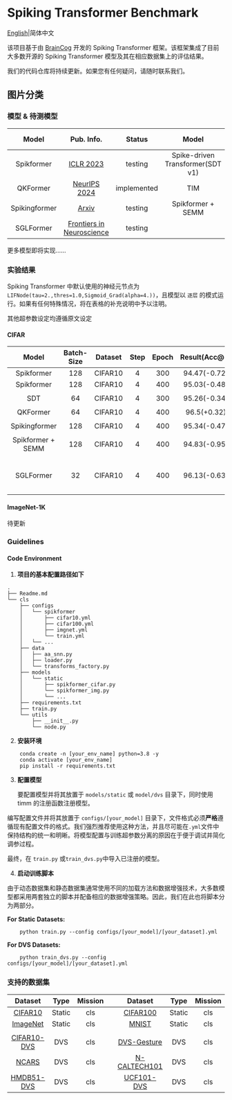 # Spiking Transformer Benchmark
[English](Readme.md)|简体中文

该项目基于由 [BrainCog](https://github.com/BrainCog-X/Brain-Cog) 开发的 Spiking Transformer 框架。该框架集成了目前大多数开源的 Spiking Transformer 模型及其在相应数据集上的评估结果。

我们的代码仓库将持续更新。如果您有任何疑问，请随时联系我们。

## 图片分类

### 模型 & 待测模型

|     Model     |                    Pub. Info.                    |   Status    |              Model               |                                                              Pub. Info.                                                              |   Status    |
|:-------------:|:------------------------------------------------:|:-----------:|:--------------------------------:|:------------------------------------------------------------------------------------------------------------------------------------:|:-----------:|
|  Spikformer   |  [ICLR 2023](https://arxiv.org/abs/2209.15425)   |   testing   | Spike-driven Transformer(SDT v1) | [NeurIPS 2023](https://proceedings.neurips.cc/paper_files/paper/2023/hash/ca0f5358dbadda74b3049711887e9ead-Abstract-Conference.html) | Implemented |
|   QKFormer    | [NeurIPS 2024](https://arxiv.org/abs/2403.16552) | implemented |               TIM                |                                    [IJCAI 2024](https://www.ijcai.org/proceedings/2024/0347.pdf)                                     | Implemented |
| Spikingformer |    [Arxiv](https://arxiv.org/abs/2304.11954)     |   testing   |        Spikformer + SEMM         |                                                             [NeurIPS](https://openreview.net/forum?id=WcIeEtY3AG)                                                              |   testing   |
|   SGLFormer   |  [Frontiers in Neuroscience](https://www.frontiersin.org/journals/neuroscience/articles/10.3389/fnins.2024.1371290/full)|   testing   |
更多模型即将实现……


### 实验结果
Spiking Transformer 中默认使用的神经元节点为 `LIFNode(tau=2.,thres=1.0,Sigmoid_Grad(alpha=4.))`，且模型以 `逐层` 的模式运行。如果有任何特殊情况，将在表格的补充说明中予以注明。

其他超参数设定均遵循原文设定

#### CIFAR
|       Model       | Batch-Size | Dataset | Step | Epoch | Result(Acc@1) |          supp.          |
|:-----------------:|:----------:|:-------:|:-------:|:-----:|:-------------:|:-----------------------:|
|    Spikformer     |    128     | CIFAR10 | 4 |  300  | 94.47(-0.72)  |            -            |
|    Spikformer     |    128     | CIFAR10 | 4 |  400  | 95.03(-0.48)  |            -            |
|                   |            |         |||
|        SDT        |     64     | CIFAR10 | 4 |  300  | 95.26(-0.34)  |            -            |
|                   |            |         |||
|     QKFormer      |     64     | CIFAR10 | 4 |  400  |  96.5(+0.32)  |            -            |
|                   |            |         |||
|   Spikingformer   |    128     | CIFAR10 | 4 |  400  | 95.34(-0.47)  |            -            |
|                   |            |         |||
| Spikformer + SEMM |    128     | CIFAR10 | 4 |  400  | 94.83(-0.95)  |            -            |
|                   |            |         |||
|     SGLFormer     |     32     | CIFAR10 | 4 |  400  | 96.13(-0.63)  | Not original Batch Size |
#### ImageNet-1K
待更新

### Guidelines
#### Code Environment
1. **项目的基本配置路径如下**
```angular2html
.
├── Readme.md
└── cls
    ├── configs
    │   └── spikformer
    │       ├── cifar10.yml
    │       ├── cifar100.yml
    │       ├── imgnet.yml
    │       └── train.yml
    │   └── ...
    ├── data
    │   ├── aa_snn.py
    │   ├── loader.py
    │   └── transforms_factory.py
    ├── models
    │   └── static
    │       ├── spikformer_cifar.py
    │       └── spikformer_img.py
    │       └── ...
    ├── requirements.txt 
    ├── train.py
    └── utils
        ├── __init__.py
        └── node.py
```

2. **安装环境**
```angular2html
    conda create -n [your_env_name] python=3.8 -y
    conda activate [your_env_name]
    pip install -r requirements.txt
```

3. **配置模型**

   要配置模型并将其放置于 ```models/static``` 或 ```model/dvs``` 目录下，同时使用 timm 的注册函数注册模型。

编写配置文件并将其放置于 ```configs/[your_model]``` 目录下，文件格式必须**严格**遵循现有配置文件的格式。我们强烈推荐使用这种方法，并且尽可能在```.yml```文件中保持结构的统一和明晰。将模型配置与训练超参数分离的原因在于便于调试并简化调参过程。

最终，在 ```train.py``` 或```train_dvs.py```中导入已注册的模型。


4. **启动训练脚本**

由于动态数据集和静态数据集通常使用不同的加载方法和数据增强技术，大多数模型都采用两套独立的脚本并配备相应的数据增强策略。因此，我们在此也将脚本分为两部分。


**For Static Datasets:**
```angular2html
    python train.py --config configs/[your_model]/[your_dataset].yml 
```



**For DVS Datasets:**
```angular2html
    python train_dvs.py --config configs/[your_model]/[your_dataset].yml 
```

### 支持的数据集
|                                                 Dataset                                                 |  Type  | Mission | |                                                    Dataset                                                    |  Type  | Mission  |
|:-------------------------------------------------------------------------------------------------------:|:------:|:-------:|:-:|:-------------------------------------------------------------------------------------------------------------:|:------:|:--------:|
|                                              [CIFAR10 ](https://www.cs.toronto.edu/~kriz/cifar.html)                                               | Static |   cls   | |                                                 [CIFAR100](https://www.cs.toronto.edu/~kriz/cifar.html)                                                  | Static |   cls    |
|                                 [ImageNet](https://www.image-net.org/)                                  | Static |   cls   | |                                  [MNIST](http://yann.lecun.com/exdb/mnist/)                                   | Static |   cls    |
|                                                                                                         |        |         | |                                                                                                               |        |          |
| [CIFAR10-DVS](https://www.frontiersin.org/journals/neuroscience/articles/10.3389/fnins.2017.00309/full) |  DVS   |   cls   | | [DVS-Gesture](https://research.ibm.com/publications/a-low-power-fully-event-based-gesture-recognition-system) |  DVS   |   cls    | 
|                      [NCARS](https://www.prophesee.ai/2018/03/13/dataset-n-cars/)                       |  DVS   |   cls   | |                     [N-CALTECH101](https://www.garrickorchard.com/datasets/n-caltech101)                      |  DVS   |   cls    |
|                            [HMDB51-DVS](https://arxiv.org/pdf/1910.03579v2)                             |  DVS   |   cls   | |                               [UCF101-DVS](https://arxiv.org/pdf/1910.03579v2)                                |  DVS   |   cls    |

